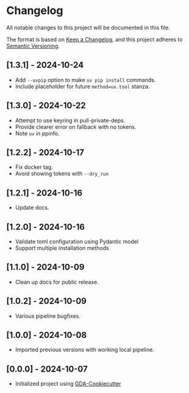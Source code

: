 # Changelog

All notable changes to this project will be documented in this file.

The format is based on [Keep a Changelog](https://keepachangelog.com/en/1.1.0/),
and this project adheres to [Semantic Versioning](https://semver.org/spec/v2.0.0.html).

## [1.3.1] - 2024-10-24

- Add `--uvpip` option to make `uv pip install` commands.
- Include placeholder for future `method=uv.tool` stanza.

## [1.3.0] - 2024-10-22

- Attempt to use keyring in pull-private-deps.
- Provide clearer error on fallback with no tokens.
- Note `uv` in ppinfo.

## [1.2.2] - 2024-10-17

- Fix docker tag.
- Avoid showing tokens with `--dry_run`

## [1.2.1] - 2024-10-16

- Update docs.

## [1.2.0] - 2024-10-16

- Validate toml configuration using Pydantic model
- Support multiple installation methods

## [1.1.0] - 2024-10-09

- Clean up docs for public release.

## [1.0.2] - 2024-10-09

- Various pipeline bugfixes.

## [1.0.0] - 2024-10-08

- Imported previous versions with working local pipeline.

## [0.0.0] - 2024-10-07

- Initialized project using [GDA-Cookiecutter](https://gitlab.geomdata.com/geomdata/gda-cookiecutter)
